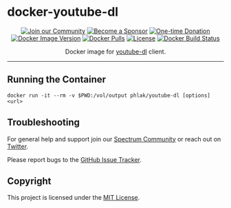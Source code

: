 docker-youtube-dl
=================

<p align="center">
    <a href="https://spectrum.chat/phlaknet"><img src="https://img.shields.io/badge/Join_the-Community-7b16ff.svg?style=for-the-badge" alt="Join our Community"></a>
    <a href="https://github.com/users/PHLAK/sponsorship"><img src="https://img.shields.io/badge/Become_a-Sponsor-cc4195.svg?style=for-the-badge" alt="Become a Sponsor"></a>
    <a href="https://paypal.me/ChrisKankiewicz"><img src="https://img.shields.io/badge/Make_a-Donation-006bb6.svg?style=for-the-badge" alt="One-time Donation"></a>
    <br>
    <a href="https://hub.docker.com/repository/docker/phlak/youtube-dl/tags"><img alt="Docker Image Version" src="https://img.shields.io/docker/v/phlak/youtube-dl?style=flat-square&sort=semver"></a>
    <a href="https://hub.docker.com/repository/docker/phlak/youtube-dl"><img alt="Docker Pulls" src="https://img.shields.io/docker/pulls/phlak/youtube-dl?style=flat-square"></a>
    <a href="https://github.com/PHLAK/docker-youtube-dl/blob/master/LICENSE"><img src="https://img.shields.io/github/license/PHLAK/docker-youtube-dl?style=flat-square" alt="License"></a>
    <a href="https://hub.docker.com/repository/docker/phlak/youtube-dl/builds"><img alt="Docker Build Status" src="https://img.shields.io/docker/build/phlak/youtube-dl?style=flat-square"></a>
</p>

<p align="center">
    Docker image for <a href="https://ytdl-org.github.io/youtube-dl/">youtube-dl</a> client.
</p>

---

Running the Container
---------------------

    docker run -it --rm -v $PWD:/vol/output phlak/youtube-dl [options] <url>

Troubleshooting
---------------

For general help and support join our [Spectrum Community](https://spectrum.chat/phlaknet) or reach out on [Twitter](https://twitter.com/PHLAK).

Please report bugs to the [GitHub Issue Tracker](https://github.com/PHLAK/docker-youtube-dl/issues).

Copyright
---------

This project is licensed under the [MIT License](https://github.com/PHLAK/docker-youtube-dl/blob/master/LICENSE).
